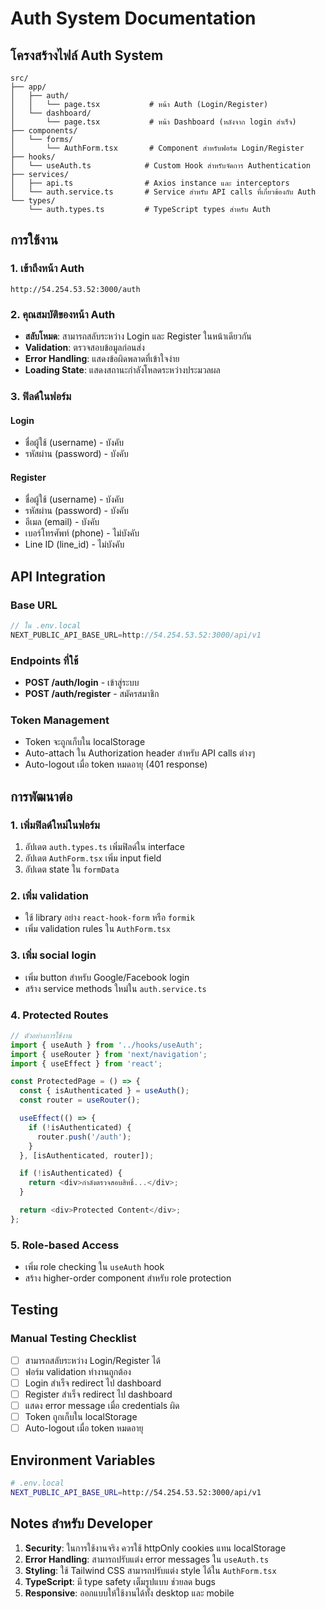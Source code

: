 # Auth System Documentation

## โครงสร้างไฟล์ Auth System

```
src/
├── app/
│   ├── auth/
│   │   └── page.tsx           # หน้า Auth (Login/Register)
│   └── dashboard/
│       └── page.tsx           # หน้า Dashboard (หลังจาก login สำเร็จ)
├── components/
│   └── forms/
│       └── AuthForm.tsx       # Component สำหรับฟอร์ม Login/Register
├── hooks/
│   └── useAuth.ts            # Custom Hook สำหรับจัดการ Authentication
├── services/
│   ├── api.ts                # Axios instance และ interceptors
│   └── auth.service.ts       # Service สำหรับ API calls ที่เกี่ยวข้องกับ Auth
└── types/
    └── auth.types.ts         # TypeScript types สำหรับ Auth
```

## การใช้งาน

### 1. เข้าถึงหน้า Auth
```
http://54.254.53.52:3000/auth
```

### 2. คุณสมบัติของหน้า Auth
- **สลับโหมด**: สามารถสลับระหว่าง Login และ Register ในหน้าเดียวกัน
- **Validation**: ตรวจสอบข้อมูลก่อนส่ง
- **Error Handling**: แสดงข้อผิดพลาดที่เข้าใจง่าย
- **Loading State**: แสดงสถานะกำลังโหลดระหว่างประมวลผล

### 3. ฟิลด์ในฟอร์ม

#### Login
- ชื่อผู้ใช้ (username) - บังคับ
- รหัสผ่าน (password) - บังคับ

#### Register
- ชื่อผู้ใช้ (username) - บังคับ
- รหัสผ่าน (password) - บังคับ
- อีเมล (email) - บังคับ
- เบอร์โทรศัพท์ (phone) - ไม่บังคับ
- Line ID (line_id) - ไม่บังคับ

## API Integration

### Base URL
```typescript
// ใน .env.local
NEXT_PUBLIC_API_BASE_URL=http://54.254.53.52:3000/api/v1
```

### Endpoints ที่ใช้
- **POST /auth/login** - เข้าสู่ระบบ
- **POST /auth/register** - สมัครสมาชิก

### Token Management
- Token จะถูกเก็บใน localStorage
- Auto-attach ใน Authorization header สำหรับ API calls ต่างๆ
- Auto-logout เมื่อ token หมดอายุ (401 response)

## การพัฒนาต่อ

### 1. เพิ่มฟิลด์ใหม่ในฟอร์ม
1. อัปเดต `auth.types.ts` เพิ่มฟิลด์ใน interface
2. อัปเดต `AuthForm.tsx` เพิ่ม input field
3. อัปเดต state ใน `formData`

### 2. เพิ่ม validation
- ใช้ library อย่าง `react-hook-form` หรือ `formik`
- เพิ่ม validation rules ใน `AuthForm.tsx`

### 3. เพิ่ม social login
- เพิ่ม button สำหรับ Google/Facebook login
- สร้าง service methods ใหม่ใน `auth.service.ts`

### 4. Protected Routes
```typescript
// ตัวอย่างการใช้งาน
import { useAuth } from '../hooks/useAuth';
import { useRouter } from 'next/navigation';
import { useEffect } from 'react';

const ProtectedPage = () => {
  const { isAuthenticated } = useAuth();
  const router = useRouter();

  useEffect(() => {
    if (!isAuthenticated) {
      router.push('/auth');
    }
  }, [isAuthenticated, router]);

  if (!isAuthenticated) {
    return <div>กำลังตรวจสอบสิทธิ์...</div>;
  }

  return <div>Protected Content</div>;
};
```

### 5. Role-based Access
- เพิ่ม role checking ใน `useAuth` hook
- สร้าง higher-order component สำหรับ role protection

## Testing

### Manual Testing Checklist
- [ ] สามารถสลับระหว่าง Login/Register ได้
- [ ] ฟอร์ม validation ทำงานถูกต้อง
- [ ] Login สำเร็จ redirect ไป dashboard
- [ ] Register สำเร็จ redirect ไป dashboard
- [ ] แสดง error message เมื่อ credentials ผิด
- [ ] Token ถูกเก็บใน localStorage
- [ ] Auto-logout เมื่อ token หมดอายุ

## Environment Variables

```bash
# .env.local
NEXT_PUBLIC_API_BASE_URL=http://54.254.53.52:3000/api/v1
```

## Notes สำหรับ Developer

1. **Security**: ในการใช้งานจริง ควรใช้ httpOnly cookies แทน localStorage
2. **Error Handling**: สามารถปรับแต่ง error messages ใน `useAuth.ts`
3. **Styling**: ใช้ Tailwind CSS สามารถปรับแต่ง style ได้ใน `AuthForm.tsx`
4. **TypeScript**: มี type safety เต็มรูปแบบ ช่วยลด bugs
5. **Responsive**: ออกแบบให้ใช้งานได้ทั้ง desktop และ mobile

